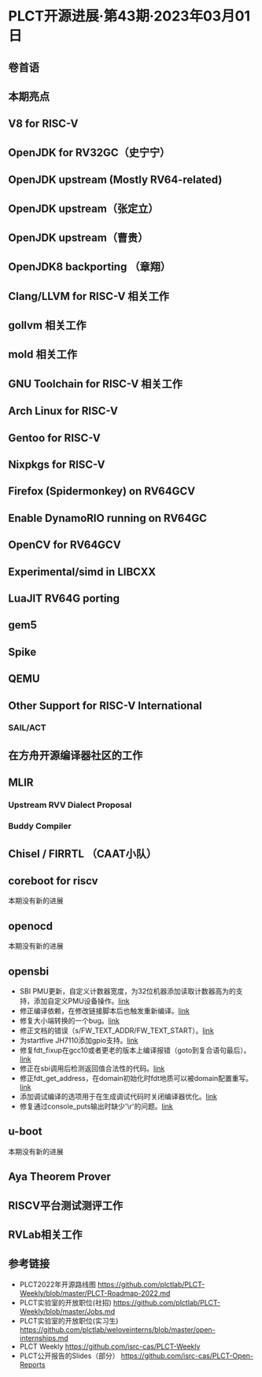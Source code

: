 # PLCT开源进展·第43期·2023年03月01日

## 卷首语


## 本期亮点


## V8 for RISC-V

## OpenJDK for RV32GC（史宁宁）


## OpenJDK upstream (Mostly RV64-related)

## OpenJDK upstream（张定立）

## OpenJDK upstream（曹贵）

## OpenJDK8 backporting （章翔）

## Clang/LLVM for RISC-V 相关工作

## gollvm 相关工作

## mold 相关工作

## GNU Toolchain for RISC-V 相关工作

## Arch Linux for RISC-V

## Gentoo for RISC-V

## Nixpkgs for RISC-V

## Firefox (Spidermonkey) on RV64GCV

## Enable DynamoRIO running on RV64GC

## OpenCV for RV64GCV

## Experimental/simd in LIBCXX

## LuaJIT RV64G porting

## gem5

## Spike

## QEMU

## Other Support for RISC-V International

### SAIL/ACT

## 在方舟开源编译器社区的工作

## MLIR

### Upstream RVV Dialect Proposal


### Buddy Compiler


## Chisel / FIRRTL （CAAT小队）

## coreboot for riscv

本期没有新的进展

## openocd

本期没有新的进展

## opensbi

- SBI PMU更新，自定义计数器宽度，为32位机器添加读取计数器高为的支持，添加自定义PMU设备操作。[link](https://lists.infradead.org/pipermail/opensbi/2023-February/004481.html)
- 修正编译依赖，在修改链接脚本后也触发重新编译。[link](https://lists.infradead.org/pipermail/opensbi/2023-February/004393.html)
- 修复大小端转换的一个bug。[link](https://lists.infradead.org/pipermail/opensbi/2023-February/004428.html)
- 修正文档的错误（s/FW_TEXT_ADDR/FW_TEXT_START）。[link](https://lists.infradead.org/pipermail/opensbi/2023-February/004472.html)
- 为startfive JH7110添加gpio支持。[link](https://lists.infradead.org/pipermail/opensbi/2023-February/004474.html)
- 修复fdt\_fixup在gcc10或者更老的版本上编译报错（goto到复合语句最后）。[link](https://lists.infradead.org/pipermail/opensbi/2023-February/004512.html)
- 修正在sbi调用后检测返回值合法性的代码。[link](https://lists.infradead.org/pipermail/opensbi/2023-February/004532.html)
- 修正fdt\_get\_address，在domain初始化时fdt地质可以被domain配置重写。[link](https://lists.infradead.org/pipermail/opensbi/2023-February/004537.html)
- 添加调试编译的选项用于在生成调试代码时关闭编译器优化。[link](https://lists.infradead.org/pipermail/opensbi/2023-February/004554.html)
- 修复通过console\_puts输出时缺少'\r'的问题。[link](https://lists.infradead.org/pipermail/opensbi/2023-February/004601.html)

## u-boot

本期没有新的进展

## Aya Theorem Prover

## RISCV平台测试测评工作

## RVLab相关工作

## 参考链接

- PLCT2022年开源路线图 https://github.com/plctlab/PLCT-Weekly/blob/master/PLCT-Roadmap-2022.md
- PLCT实验室的开放职位(社招) https://github.com/plctlab/PLCT-Weekly/blob/master/Jobs.md
- PLCT实验室的开放职位(实习生) https://github.com/plctlab/weloveinterns/blob/master/open-internships.md
- PLCT Weekly https://github.com/isrc-cas/PLCT-Weekly
- PLCT公开报告的Slides（部分） https://github.com/isrc-cas/PLCT-Open-Reports
